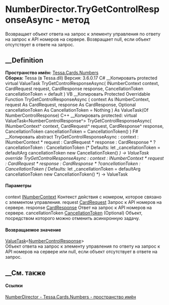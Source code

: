 # NumberDirector.TryGetControlResponseAsync - метод
Возвращает объект ответа на запрос к элементу управления по ответу на запрос к
API номеров на сервере. Возвращает null, если объект отсутствует в ответе на
запрос.
## __Definition
 **Пространство имён:** [Tessa.Cards.Numbers](N_Tessa_Cards_Numbers.htm)  
 **Сборка:** Tessa (в Tessa.dll) Версия: 3.6.0.17
C# __Копировать
     protected virtual ValueTask<NumberControlResponse> TryGetControlResponseAsync(
    	INumberContext context,
    	CardRequest request,
    	CardResponse response,
    	CancellationToken cancellationToken = default
    )
VB __Копировать
     Protected Overridable Function TryGetControlResponseAsync ( 
    	context As INumberContext,
    	request As CardRequest,
    	response As CardResponse,
    	Optional cancellationToken As CancellationToken = Nothing
    ) As ValueTask(Of NumberControlResponse)
C++ __Копировать
     protected:
    virtual ValueTask<NumberControlResponse^> TryGetControlResponseAsync(
    	INumberContext^ context, 
    	CardRequest^ request, 
    	CardResponse^ response, 
    	CancellationToken cancellationToken = CancellationToken()
    )
F# __Копировать
     abstract TryGetControlResponseAsync : 
            context : INumberContext * 
            request : CardRequest * 
            response : CardResponse * 
            ?cancellationToken : CancellationToken 
    (* Defaults:
            let _cancellationToken = defaultArg cancellationToken new CancellationToken()
    *)
    -> ValueTask<NumberControlResponse> 
    override TryGetControlResponseAsync : 
            context : INumberContext * 
            request : CardRequest * 
            response : CardResponse * 
            ?cancellationToken : CancellationToken 
    (* Defaults:
            let _cancellationToken = defaultArg cancellationToken new CancellationToken()
    *)
    -> ValueTask<NumberControlResponse> 
#### Параметры
context [INumberContext](T_Tessa_Cards_Numbers_INumberContext.htm)
    Контекст действия с номером, которое связано с элементом управления.
request [CardRequest](T_Tessa_Cards_CardRequest.htm)
    Запрос к API номеров на сервере.
response [CardResponse](T_Tessa_Cards_CardResponse.htm)
    Ответ на запрос к API номеров на сервере.
cancellationToken
[CancellationToken](https://learn.microsoft.com/dotnet/api/system.threading.cancellationtoken)
(Optional)
    Объект, посредством которого можно отменить асинхронную задачу.
#### Возвращаемое значение
[ValueTask](https://learn.microsoft.com/dotnet/api/system.threading.tasks.valuetask-1)<[NumberControlResponse](T_Tessa_Cards_Numbers_NumberControlResponse.htm)>  
Объект ответа на запрос к элементу управления по ответу на запрос к API
номеров на сервере или null, если объект отсутствует в ответе на запрос.
## __См. также
#### Ссылки
[NumberDirector - ](T_Tessa_Cards_Numbers_NumberDirector.htm)
[Tessa.Cards.Numbers - пространство имён](N_Tessa_Cards_Numbers.htm)
